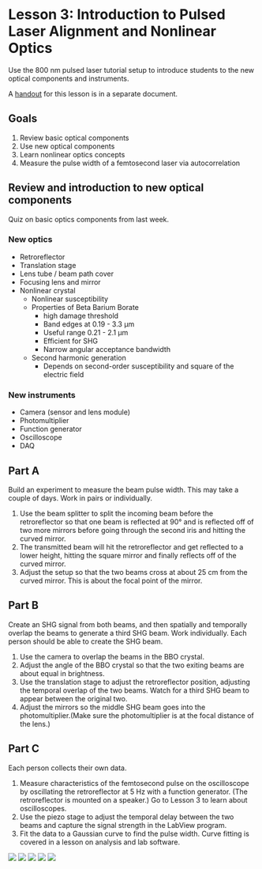 # Lesson 3: Introduction to Pulsed Laser Alignment and Nonlinear Optics

Use the 800 nm pulsed laser tutorial setup to introduce students to the new optical components and instruments.

A [handout](lesson03_handout.md) for this lesson is in a separate document.

## Goals
1. Review basic optical components
2. Use new optical components
3. Learn nonlinear optics concepts
4. Measure the pulse width of a femtosecond laser via autocorrelation

## Review and introduction to new optical components

Quiz on basic optics components from last week.

### New optics
- Retroreflector
- Translation stage
- Lens tube / beam path cover
- Focusing lens and mirror
- Nonlinear crystal
	- Nonlinear susceptibility
	- Properties of Beta Barium Borate
		- high damage threshold
		- Band edges at 0.19 - 3.3 μm
		- Useful range 0.21 - 2.1 μm
		- Efficient for SHG
		- Narrow angular acceptance bandwidth
	- Second harmonic generation
		- Depends on second-order susceptibility and square of the electric field

### New instruments
- Camera (sensor and lens module)
- Photomultiplier
- Function generator
- Oscilloscope
- DAQ

## Part A

Build an experiment to measure the beam pulse width. This may take a couple of days. Work in pairs or individually. 

1. Use the beam splitter to split the incoming beam before the retroreflector so that one beam is reflected at 90° and is reflected off of two more mirrors before going through the second iris and hitting the curved mirror.
2. The transmitted beam will hit the retroreflector and get reflected to a lower height, hitting the square mirror and finally reflects off of the curved mirror.
3. Adjust the setup so that the two beams cross at about 25 cm from the curved mirror. This is about the focal point of the mirror.


## Part B

Create an SHG signal from both beams, and then spatially and temporally overlap the beams to generate a third SHG beam. Work individually. Each person should be able to create the SHG beam.

1. Use the camera to overlap the beams in the BBO crystal.
2. Adjust the angle of the BBO crystal so that the two exiting beams are about equal in brightness.
3. Use the translation stage to adjust the retroreflector position, adjusting the temporal overlap of the two beams. Watch for a third SHG beam to appear between the original two.
4. Adjust the mirrors so the middle SHG beam goes into the photomultiplier.(Make sure the photomultiplier is at the focal distance of the lens.)


## Part C
Each person collects their own data.

1. Measure characteristics of the femtosecond pulse on the oscilloscope by oscillating the retroreflector at 5 Hz with a function generator. (The retroreflector is mounted on a speaker.) Go to Lesson 3 to learn about oscilloscopes.
2. Use the piezo stage to adjust the temporal delay between the two beams and capture the signal strength in the LabView program.
3. Fit the data to a Gaussian curve to find the pulse width. Curve fitting is covered in a lesson on analysis and lab software.

![][image-1]
![][image-2]
![][image-3]
![][image-4]
![][image-5]

[image-1]:	../images/SHG_above.jpeg
[image-2]:	../images/SHG_back.jpeg
[image-3]:	../images/SHG_front.jpeg
[image-4]:	../images/SHG_side.jpeg
[image-5]:	../images/SHG_side_close_up.jpeg
